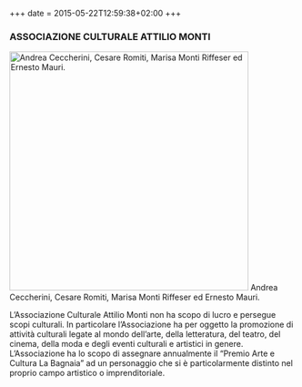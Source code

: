 +++
date = 2015-05-22T12:59:38+02:00
+++
### ASSOCIAZIONE CULTURALE ATTILIO MONTI

<img src="/img/pac2015.jpg" alt="Andrea Ceccherini, Cesare Romiti, Marisa Monti Riffeser ed Ernesto Mauri." width="420"/>
Andrea Ceccherini, Cesare Romiti, Marisa Monti Riffeser ed Ernesto Mauri.


L’Associazione Culturale Attilio Monti non ha scopo di lucro e persegue scopi culturali.
In particolare l’Associazione ha per oggetto la promozione di attività culturali legate al mondo dell’arte, della letteratura, del teatro, del cinema, della moda e degli eventi culturali e artistici in genere. 
L’Associazione ha lo scopo di assegnare annualmente il “Premio Arte e Cultura La Bagnaia”   ad un personaggio che si è particolarmente distinto nel proprio campo artistico o imprenditoriale.
